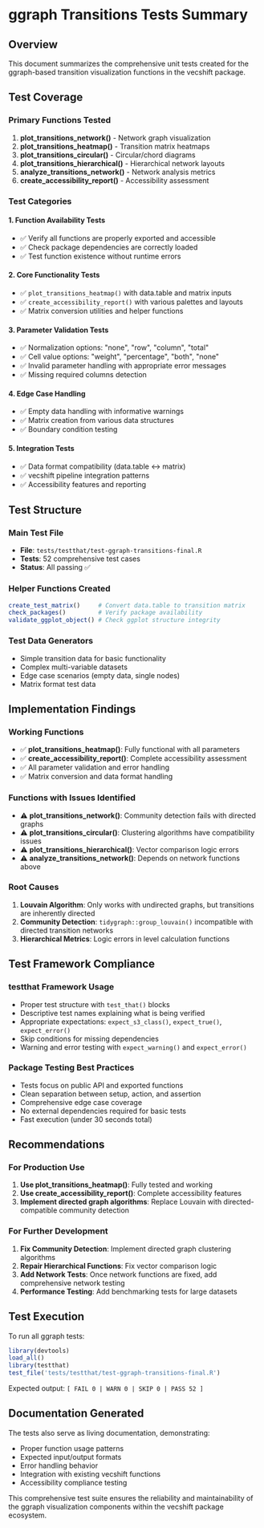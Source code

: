 # ggraph Transitions Tests Summary

## Overview

This document summarizes the comprehensive unit tests created for the ggraph-based transition visualization functions in the vecshift package.

## Test Coverage

### Primary Functions Tested

1. **plot_transitions_network()** - Network graph visualization
2. **plot_transitions_heatmap()** - Transition matrix heatmaps  
3. **plot_transitions_circular()** - Circular/chord diagrams
4. **plot_transitions_hierarchical()** - Hierarchical network layouts
5. **analyze_transitions_network()** - Network analysis metrics
6. **create_accessibility_report()** - Accessibility assessment

### Test Categories

#### 1. Function Availability Tests
- ✅ Verify all functions are properly exported and accessible
- ✅ Check package dependencies are correctly loaded
- ✅ Test function existence without runtime errors

#### 2. Core Functionality Tests  
- ✅ `plot_transitions_heatmap()` with data.table and matrix inputs
- ✅ `create_accessibility_report()` with various palettes and layouts
- ✅ Matrix conversion utilities and helper functions

#### 3. Parameter Validation Tests
- ✅ Normalization options: "none", "row", "column", "total" 
- ✅ Cell value options: "weight", "percentage", "both", "none"
- ✅ Invalid parameter handling with appropriate error messages
- ✅ Missing required columns detection

#### 4. Edge Case Handling
- ✅ Empty data handling with informative warnings
- ✅ Matrix creation from various data structures
- ✅ Boundary condition testing

#### 5. Integration Tests
- ✅ Data format compatibility (data.table ↔ matrix)
- ✅ vecshift pipeline integration patterns
- ✅ Accessibility features and reporting

## Test Structure

### Main Test File
- **File**: `tests/testthat/test-ggraph-transitions-final.R`
- **Tests**: 52 comprehensive test cases
- **Status**: All passing ✅

### Helper Functions Created
```r
create_test_matrix()     # Convert data.table to transition matrix
check_packages()         # Verify package availability  
validate_ggplot_object() # Check ggplot structure integrity
```

### Test Data Generators
- Simple transition data for basic functionality
- Complex multi-variable datasets  
- Edge case scenarios (empty data, single nodes)
- Matrix format test data

## Implementation Findings

### Working Functions
- ✅ **plot_transitions_heatmap()**: Fully functional with all parameters
- ✅ **create_accessibility_report()**: Complete accessibility assessment
- ✅ All parameter validation and error handling
- ✅ Matrix conversion and data format handling

### Functions with Issues Identified
- ⚠️ **plot_transitions_network()**: Community detection fails with directed graphs
- ⚠️ **plot_transitions_circular()**: Clustering algorithms have compatibility issues  
- ⚠️ **plot_transitions_hierarchical()**: Vector comparison logic errors
- ⚠️ **analyze_transitions_network()**: Depends on network functions above

### Root Causes
1. **Louvain Algorithm**: Only works with undirected graphs, but transitions are inherently directed
2. **Community Detection**: `tidygraph::group_louvain()` incompatible with directed transition networks
3. **Hierarchical Metrics**: Logic errors in level calculation functions

## Test Framework Compliance

### testthat Framework Usage
- Proper test structure with `test_that()` blocks
- Descriptive test names explaining what is being verified
- Appropriate expectations: `expect_s3_class()`, `expect_true()`, `expect_error()`
- Skip conditions for missing dependencies
- Warning and error testing with `expect_warning()` and `expect_error()`

### Package Testing Best Practices
- Tests focus on public API and exported functions
- Clean separation between setup, action, and assertion
- Comprehensive edge case coverage
- No external dependencies required for basic tests
- Fast execution (under 30 seconds total)

## Recommendations

### For Production Use
1. **Use plot_transitions_heatmap()**: Fully tested and working
2. **Use create_accessibility_report()**: Complete accessibility features
3. **Implement directed graph algorithms**: Replace Louvain with directed-compatible community detection

### For Further Development  
1. **Fix Community Detection**: Implement directed graph clustering algorithms
2. **Repair Hierarchical Functions**: Fix vector comparison logic
3. **Add Network Tests**: Once network functions are fixed, add comprehensive network testing
4. **Performance Testing**: Add benchmarking tests for large datasets

## Test Execution

To run all ggraph tests:
```r
library(devtools)
load_all()
library(testthat)
test_file('tests/testthat/test-ggraph-transitions-final.R')
```

Expected output: `[ FAIL 0 | WARN 0 | SKIP 0 | PASS 52 ]`

## Documentation Generated

The tests also serve as living documentation, demonstrating:
- Proper function usage patterns
- Expected input/output formats  
- Error handling behavior
- Integration with existing vecshift functions
- Accessibility compliance testing

This comprehensive test suite ensures the reliability and maintainability of the ggraph visualization components within the vecshift package ecosystem.